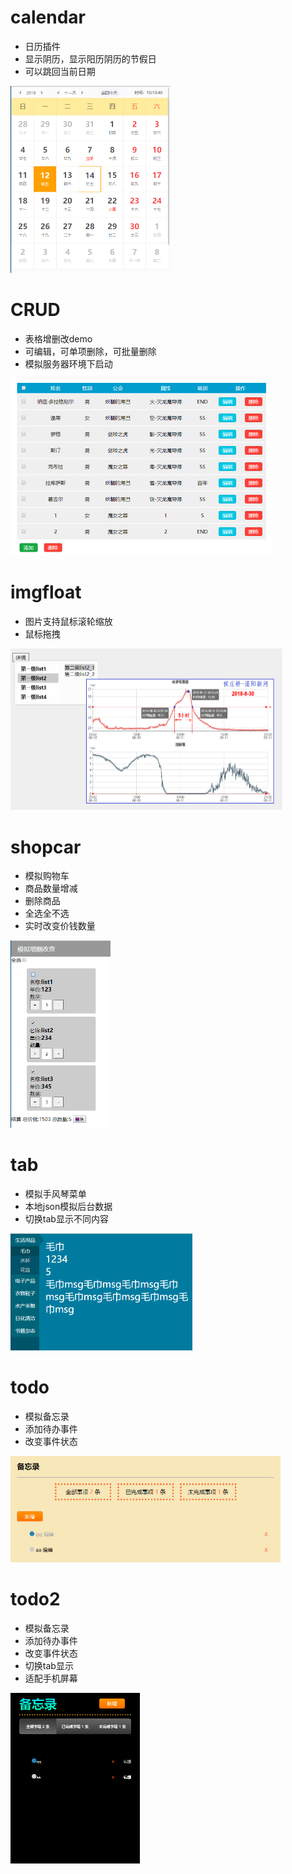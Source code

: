 # calendar
- 日历插件
- 显示阴历，显示阳历阴历的节假日
- 可以跳回当前日期
<img src="./readmeimg/img001.png" style="zoom:50%;">

# CRUD
- 表格增删改demo
- 可编辑，可单项删除，可批量删除
- 模拟服务器环境下启动
<img src="./readmeimg/img002.png" style="zoom:50%;">

# imgfloat
- 图片支持鼠标滚轮缩放
- 鼠标拖拽
<img src="./readmeimg/img003.png" style="zoom:50%;">

# shopcar
- 模拟购物车
- 商品数量增减
- 删除商品
- 全选全不选
- 实时改变价钱数量
<img src="./readmeimg/img004.png" style="zoom:50%;">

# tab
- 模拟手风琴菜单
- 本地json模拟后台数据
- 切换tab显示不同内容
<img src="./readmeimg/img007.png" style="zoom:50%;">

# todo
- 模拟备忘录
- 添加待办事件
- 改变事件状态
<img src="./readmeimg/img005.png" style="zoom:50%;">

# todo2
- 模拟备忘录
- 添加待办事件
- 改变事件状态
- 切换tab显示
- 适配手机屏幕
<img src="./readmeimg/img006.png" style="zoom:50%;">

